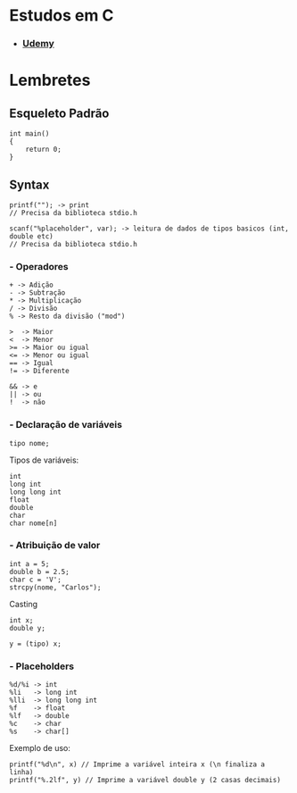 # Estudos em C
- ### [Udemy](https://www.udemy.com/course/curso-algoritmos-logica-de-programacao/)

# Lembretes
## Esqueleto Padrão

    int main()
    {
        return 0;
    }

## Syntax

    printf(""); -> print
    // Precisa da biblioteca stdio.h

    scanf("%placeholder", var); -> leitura de dados de tipos basicos (int, double etc)
    // Precisa da biblioteca stdio.h

### - Operadores

    + -> Adição
    - -> Subtração
    * -> Multiplicação
    / -> Divisão
    % -> Resto da divisão ("mod")

    >  -> Maior
    <  -> Menor
    >= -> Maior ou igual
    <= -> Menor ou igual
    == -> Igual
    != -> Diferente

    && -> e
    || -> ou
    !  -> não

### - Declaração de variáveis

    tipo nome;

Tipos de variáveis:

    int
    long int
    long long int
    float
    double
    char
    char nome[n]

### - Atribuição de valor

    int a = 5;
    double b = 2.5;
    char c = 'V';
    strcpy(nome, "Carlos");

Casting

    int x;
    double y;

    y = (tipo) x;


### - Placeholders

    %d/%i -> int
    %li   -> long int
    %lli  -> long long int
    %f    -> float
    %lf   -> double
    %c    -> char
    %s    -> char[]

Exemplo de uso:

    printf("%d\n", x) // Imprime a variável inteira x (\n finaliza a linha)
    printf("%.2lf", y) // Imprime a variável double y (2 casas decimais)